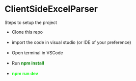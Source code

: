 # ClientSideExcelParser
Steps to setup the project <br>
      <ul>
      <li>Clone this repo </li> <br>
      <li>import the code in visual studio (or IDE of your preference)</li> <br>
      <li>Open terminal in VSCode </li> <br>
      <li>Run <b style="color: green;">npm install</b> </li> <br>
      <li><b style="color: rgba(0,255,0,0.9);"> npm run dev </b> </li><!-- launches the app in development mode --> <br>
